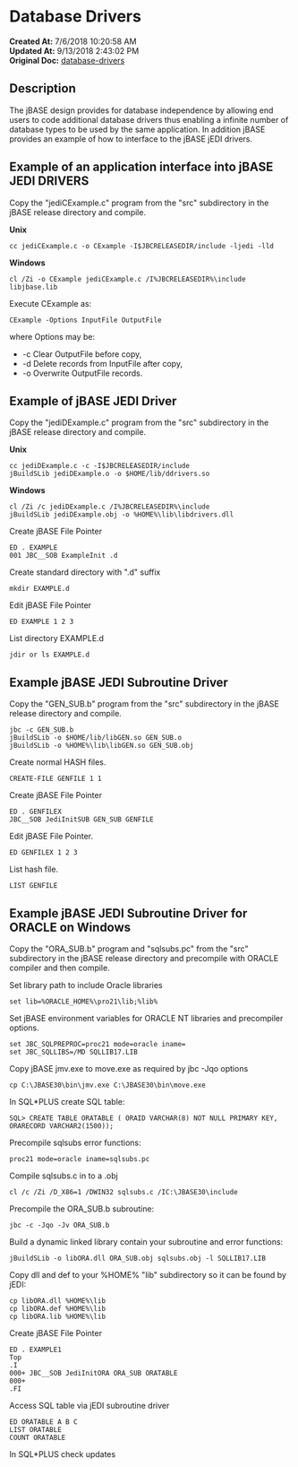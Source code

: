 # Database Drivers

**Created At:** 7/6/2018 10:20:58 AM  
**Updated At:** 9/13/2018 2:43:02 PM  
**Original Doc:** [database-drivers](https://docs.jbase.com/30301-jbase/database-drivers)  


## Description 

The jBASE design provides for database independence by allowing end users to code additional database drivers thus enabling a infinite number of database types to be used by the same application. In addition jBASE provides an example of how to interface to the jBASE jEDI drivers.



## Example of an application interface into jBASE JEDI DRIVERS

Copy the "jediCExample.c" program from the "src" subdirectory in the jBASE release directory and compile.

**Unix**

```
cc jediCExample.c -o CExample -I$JBCRELEASEDIR/include -ljedi -lld
```



**Windows**

```
cl /Zi -o CExample jediCExample.c /I%JBCRELEASEDIR%\include libjbase.lib
```

Execute CExample as:

```
CExample -Options InputFile OutputFile
```

where Options may be:

- -c Clear OutputFile before copy,
- -d Delete records from InputFile after copy,
- -o Overwrite OutputFile records.




## Example of jBASE JEDI Driver 

Copy the "jediDExample.c" program from the "src" subdirectory in the jBASE release directory and compile.

**Unix**

```
cc jediDExample.c -c -I$JBCRELEASEDIR/include
jBuildSLib jediDExample.o -o $HOME/lib/ddrivers.so
```



**Windows**

```
cl /Zi /c jediDExample.c /I%JBCRELEASEDIR%\include
jBuildSLib jediDExample.obj -o %HOME%\lib\libdrivers.dll
```



Create jBASE File Pointer

```
ED . EXAMPLE
001 JBC__SOB ExampleInit .d
```



Create standard directory with ".d" suffix

```
mkdir EXAMPLE.d
```



Edit jBASE File Pointer

```
ED EXAMPLE 1 2 3
```



List directory EXAMPLE.d

```
jdir or ls EXAMPLE.d
```



## Example jBASE JEDI Subroutine Driver 

Copy the "GEN\_SUB.b" program from the "src" subdirectory in the jBASE release directory and compile.

```
jbc -c GEN_SUB.b
jBuildSLib -o $HOME/lib/libGEN.so GEN_SUB.o
jBuildSLib -o %HOME%\lib\libGEN.so GEN_SUB.obj
```



Create normal HASH files.

```
CREATE-FILE GENFILE 1 1
```



Create jBASE File Pointer

```
ED . GENFILEX
JBC__SOB JediInitSUB GEN_SUB GENFILE
```



Edit jBASE File Pointer.

```
ED GENFILEX 1 2 3
```



List hash file.

```
LIST GENFILE
```



## Example jBASE JEDI Subroutine Driver for ORACLE on Windows 

Copy the "ORA\_SUB.b" program and "sqlsubs.pc" from the "src" subdirectory in the jBASE release directory and precompile with ORACLE compiler and then compile.

Set library path to include Oracle libraries

```
set lib=%ORACLE_HOME%\pro21\lib;%lib%
```



Set jBASE environment variables for ORACLE NT libraries and precompiler options.

```
set JBC_SQLPREPROC=proc21 mode=oracle iname=
set JBC_SQLLIBS=/MD SQLLIB17.LIB
```



Copy jBASE jmv.exe to move.exe as required by jbc -Jqo options

```
cp C:\JBASE30\bin\jmv.exe C:\JBASE30\bin\move.exe
```

In SQL\*PLUS create SQL table:

```
SQL> CREATE TABLE ORATABLE ( ORAID VARCHAR(8) NOT NULL PRIMARY KEY, ORARECORD VARCHAR2(1500));
```



Precompile sqlsubs error functions:

```
proc21 mode=oracle iname=sqlsubs.pc
```



Compile sqlsubs.c in to a .obj

```
cl /c /Zi /D_X86=1 /DWIN32 sqlsubs.c /IC:\JBASE30\include
```



Precompile the ORA\_SUB.b subroutine:

```
jbc -c -Jqo -Jv ORA_SUB.b
```



Build a dynamic linked library contain your subroutine and error functions:

```
jBuildSLib -o libORA.dll ORA_SUB.obj sqlsubs.obj -l SQLLIB17.LIB
```



Copy dll and def to your %HOME% "lib" subdirectory so it can be found by jEDI:

```
cp libORA.dll %HOME%\lib
cp libORA.def %HOME%\lib
cp libORA.lib %HOME%\lib
```



Create jBASE File Pointer

```
ED . EXAMPLE1
Top
.I
000+ JBC__SOB JediInitORA ORA_SUB ORATABLE
000+
.FI
```



Access SQL table via jEDI subroutine driver

```
ED ORATABLE A B C
LIST ORATABLE
COUNT ORATABLE
```

In SQL\*PLUS check updates
